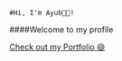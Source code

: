  
    #Hi, I'm Ayub👨‍💻! 

####Welcome to my profile

[Check out my Portfolio 😄](https://ayubben.github.io/Portfolio-Projects/)


